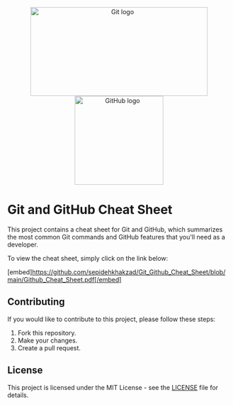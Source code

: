 <p align="center">
  <img src="https://upload.wikimedia.org/wikipedia/commons/thumb/e/e0/Git-logo.svg/1280px-Git-logo.svg.png" alt="Git logo" width="400" height="200">
  <img src="https://upload.wikimedia.org/wikipedia/commons/thumb/9/91/Octicons-mark-github.svg/1280px-Octicons-mark-github.svg.png" alt="GitHub logo" width="200" height="200">
</p>

# Git and GitHub Cheat Sheet

This project contains a cheat sheet for Git and GitHub, which summarizes the most common Git commands and GitHub features that you'll need as a developer.

To view the cheat sheet, simply click on the link below:

[embed]https://github.com/sepidehkhakzad/Git_Github_Cheat_Sheet/blob/main/Github_Cheat_Sheet.pdf[/embed]

## Contributing

If you would like to contribute to this project, please follow these steps:

1. Fork this repository.
2. Make your changes.
3. Create a pull request.

## License

This project is licensed under the MIT License - see the [LICENSE](LICENSE) file for details.
